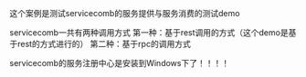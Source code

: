 这个案例是测试servicecomb的服务提供与服务消费的测试demo

servicecomb一共有两种调用方式
第一种：基于rest调用的方式（这个demo是基于rest的方式进行的）
第二种：基于rpc的调用方式

servicecomb的服务注册中心是安装到Windows下了！！！！

